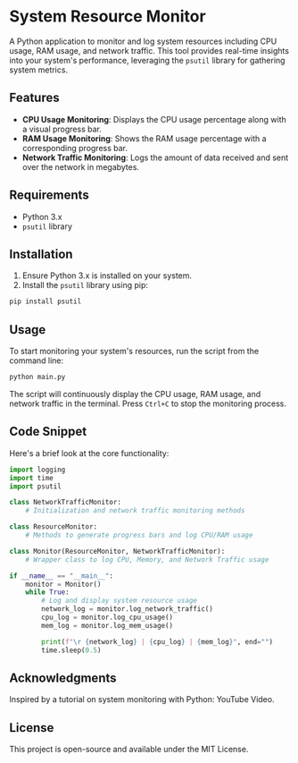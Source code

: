 # System Resource Monitor

A Python application to monitor and log system resources including CPU usage, RAM usage, and network traffic. This tool provides real-time insights into your system's performance, leveraging the `psutil` library for gathering system metrics.

## Features

- **CPU Usage Monitoring**: Displays the CPU usage percentage along with a visual progress bar.
- **RAM Usage Monitoring**: Shows the RAM usage percentage with a corresponding progress bar.
- **Network Traffic Monitoring**: Logs the amount of data received and sent over the network in megabytes.

## Requirements

- Python 3.x
- `psutil` library

## Installation

1. Ensure Python 3.x is installed on your system.
2. Install the `psutil` library using pip:

```bash
pip install psutil
```

## Usage

To start monitoring your system's resources, run the script from the command line:

```bash
python main.py
```

The script will continuously display the CPU usage, RAM usage, and network traffic in the terminal. Press `Ctrl+C` to stop the monitoring process.

## Code Snippet

Here's a brief look at the core functionality:

```python
import logging
import time
import psutil

class NetworkTrafficMonitor:
    # Initialization and network traffic monitoring methods

class ResourceMonitor:
    # Methods to generate progress bars and log CPU/RAM usage

class Monitor(ResourceMonitor, NetworkTrafficMonitor):
    # Wrapper class to log CPU, Memory, and Network Traffic usage

if __name__ == "__main__":
    monitor = Monitor()
    while True:
        # Log and display system resource usage
        network_log = monitor.log_network_traffic()
        cpu_log = monitor.log_cpu_usage()
        mem_log = monitor.log_mem_usage()

        print(f"\r {network_log} | {cpu_log} | {mem_log}", end="")
        time.sleep(0.5)
```

## Acknowledgments

Inspired by a tutorial on system monitoring with Python: YouTube Video.

## License

This project is open-source and available under the MIT License.
